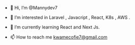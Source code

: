 - 👋 Hi, I’m @Mannydev7
- 👀 I’m interested in Laravel , Javacript , React, K8s , AWS .
- 🌱 I’m currently learning React and Next Js.

- 📫 How to reach me kwamecofie7@gmail.com

<!---
Mannydev7/Mannydev7 is a ✨ special ✨ repository because its `README.md` (this file) appears on your GitHub profile.
You can click the Preview link to take a look at your changes.
--->
